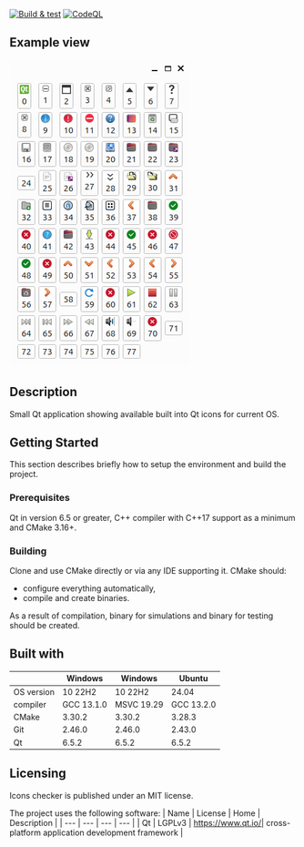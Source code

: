 [![Build & test](https://github.com/przemek83/icons-checker/actions/workflows/buld-and-test.yml/badge.svg)](https://github.com/przemek83/icons-checker/actions/workflows/buld-and-test.yml)
[![CodeQL](https://github.com/przemek83/icons-checker/actions/workflows/codeql.yml/badge.svg)](https://github.com/przemek83/icons-checker/actions/workflows/codeql.yml)

## Example view
![](screenshot_ubuntu.png?raw=true "")

## Description
Small Qt application showing available built into Qt icons for current OS. 

## Getting Started
This section describes briefly how to setup the environment and build the project.

### Prerequisites
Qt in version 6.5 or greater, C++ compiler with C++17 support as a minimum and CMake 3.16+. 

### Building
Clone and use CMake directly or via any IDE supporting it. CMake should:
- configure everything automatically,
- compile and create binaries.

As a result of compilation, binary for simulations and binary for testing should be created.

## Built with
| |  Windows | Windows | Ubuntu |
| --- | --- | --- | --- | 
| OS version | 10 22H2 | 10 22H2 | 24.04 |
| compiler | GCC 13.1.0 | MSVC 19.29 | GCC 13.2.0 |
| CMake | 3.30.2 | 3.30.2 |3.28.3 |
| Git | 2.46.0 | 2.46.0 | 2.43.0 |
| Qt | 6.5.2 | 6.5.2 | 6.5.2 |

## Licensing
Icons checker is published under an MIT license.

The project uses the following software:
| Name | License | Home | Description |
| --- | --- | --- | --- |
| Qt | LGPLv3 | https://www.qt.io/| cross-platform application development framework |